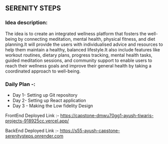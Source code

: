 ﻿## SERENITY STEPS 

### Idea description:
 The idea is to create an integrated wellness platform that fosters the well-being by connecting meditation, mental health, physical fitness, and diet planning.It will provide the users with individualised advice and resources to help them maintain a healthy, balanced lifestyle.It also include features like workout routines, dietary plans, progress tracking, mental health tasks, guided meditation sessions, and community support to enable users to reach their wellness goals and improve their general health by taking a coordinated approach to well-being.


### Daily Plan -: 
- Day 1- Setting up Git repository
- Day 2-  Setting up React application
- Day 3 - Making the Low fidelity Design

FrontEnd Deployed Link :- https://capstone-dmwu70gg1-ayush-tiwaris-projects-918925cc.vercel.app/

BackEnd Deployed Link :- https://s55-ayush-capstone-serenitysteps.onrender.com
